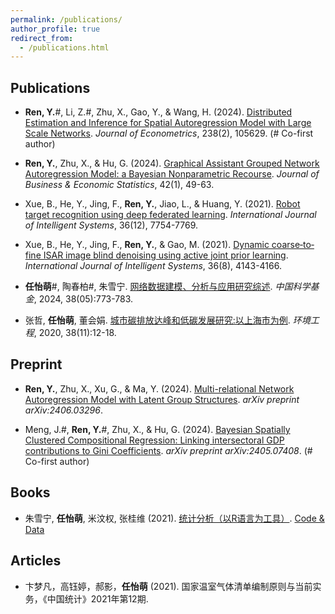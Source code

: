 ```yaml
---
permalink: /publications/
author_profile: true
redirect_from: 
  - /publications.html
---
```



## Publications

- **Ren, Y.**#, Li, Z.#, Zhu, X., Gao, Y., & Wang, H. (2024). [Distributed Estimation and Inference for Spatial Autoregression Model with Large Scale Networks](https://www.sciencedirect.com/science/article/pii/S0304407623003457). _Journal of Econometrics_, 238(2), 105629. (# Co-first author)

- **Ren, Y.**, Zhu, X., & Hu, G. (2024). [Graphical Assistant Grouped Network Autoregression Model: a Bayesian Nonparametric Recourse](https://www.tandfonline.com/doi/full/10.1080/07350015.2022.2143784). _Journal of Business & Economic Statistics_, 42(1), 49-63.

- Xue, B., He, Y., Jing, F., **Ren, Y.**, Jiao, L., & Huang, Y. (2021). [Robot target recognition using deep federated learning](https://onlinelibrary.wiley.com/doi/abs/10.1002/int.22606). _International Journal of Intelligent Systems_, 36(12), 7754-7769.

- Xue, B., He, Y., Jing, F., **Ren, Y.**, & Gao, M. (2021). [Dynamic coarse‐to‐fine ISAR image blind denoising using active joint prior learning](https://onlinelibrary.wiley.com/doi/abs/10.1002/int.22454). _International Journal of Intelligent Systems_, 36(8), 4143-4166.

- **任怡萌**#, 陶春柏#, 朱雪宁. [网络数据建模、分析与应用研究综述](10.16262/j.cnki.1000-8217.20240729.004). _中国科学基金_, 2024, 38(05):773-783.


- 张哲, **任怡萌**, 董会娟. [城市碳排放达峰和低碳发展研究:以上海市为例](https://kns.cnki.net/kcms/detail/detail.aspx?dbcode=CJFD&dbname=CJFDLAST2021&filename=HJGC202011003&uniplatform=NZKPT&v=2bqQIWLHfC6qR6OGSmJodziK1kZ7rsMjSd7X4MmYNujFeiHm0u5ia0T58UCR%25mmd2BpbU). _环境工程_, 2020, 38(11):12-18.

## Preprint

- **Ren, Y.**, Zhu, X., Xu, G., & Ma, Y. (2024). [Multi-relational Network Autoregression Model with Latent Group Structures](https://arxiv.org/abs/2406.03296). _arXiv preprint arXiv:2406.03296_.

- Meng, J.#, **Ren, Y.**#, Zhu, X., & Hu, G. (2024). [Bayesian Spatially Clustered Compositional Regression: Linking intersectoral GDP contributions to Gini Coefficients](https://arxiv.org/abs/2405.07408). _arXiv preprint arXiv:2405.07408_. (# Co-first author)


## Books

- 朱雪宁, **任怡萌**, 米汶权, 张桂维 (2021). [统计分析（以R语言为工具）](https://item.jd.com/13422394.html). [Code & Data](https://xueningzhu.github.io/Statistical-Analysis-with-R/index.html)

## Articles

- 卞梦凡，高钰婷，郝影，**任怡萌** (2021). 国家温室气体清单编制原则与当前实务，《中国统计》2021年第12期.
